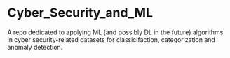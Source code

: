 # Cyber_Security_and_ML
A repo dedicated to applying ML (and possibly DL in the future) algorithms in cyber security-related datasets for classicifaction, categorization and anomaly detection.

